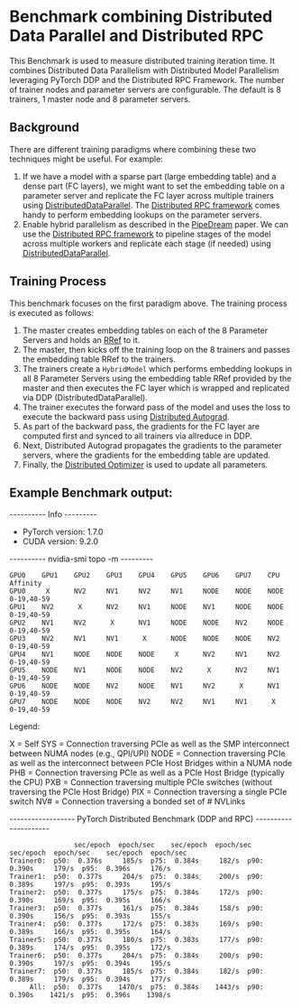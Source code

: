 # Benchmark combining Distributed Data Parallel and Distributed RPC

This Benchmark is used to measure distributed training iteration time. It combines Distributed Data Parallelism with Distributed Model Parallelism leveraging PyTorch DDP and the Distributed RPC Framework. The number of trainer nodes and parameter servers are configurable. The default is 8 trainers, 1 master node and 8 parameter servers.

## Background

There are different training paradigms where combining these two techniques might be useful. For example:
1) If we have a model with a sparse part (large embedding table) and a dense
   part (FC layers), we might want to set the embedding table on a parameter
   server and replicate the FC layer across multiple trainers using [DistributedDataParallel](https://pymindtorch.org/docs/stable/nn.html#mindtorch.nn.parallel.DistributedDataParallel). The [Distributed RPC framework](https://pymindtorch.org/docs/main/rpc.html) comes handy to perform embedding lookups on the parameter servers.
2) Enable hybrid parallelism as described in the [PipeDream](https://arxiv.org/abs/1806.03377) paper. We can use the [Distributed RPC framework](https://pymindtorch.org/docs/main/rpc.html) to pipeline stages of the model across multiple workers and replicate each stage (if needed) using [DistributedDataParallel](https://pymindtorch.org/docs/stable/nn.html#mindtorch.nn.parallel.DistributedDataParallel).

## Training Process
This benchmark focuses on the first paradigm above. The training process is executed as follows:

1) The master creates embedding tables on each of the 8 Parameter Servers and holds an [RRef](https://pymindtorch.org/docs/main/rpc.html#rref) to it.
2) The master, then kicks off the training loop on the 8 trainers and passes the embedding table RRef to the trainers.
3) The trainers create a `HybridModel` which performs embedding lookups in all 8 Parameter Servers using the embedding table RRef provided by the master and then executes the FC layer which is wrapped and replicated via DDP (DistributedDataParallel).
4) The trainer executes the forward pass of the model and uses the loss to
   execute the backward pass using [Distributed Autograd](https://pymindtorch.org/docs/main/rpc.html#distributed-autograd-framework).
5) As part of the backward pass, the gradients for the FC layer are computed
   first and synced to all trainers via allreduce in DDP.
6) Next, Distributed Autograd propagates the gradients to the parameter servers,
   where the gradients for the embedding table are updated.
7) Finally, the [Distributed Optimizer](https://pymindtorch.org/docs/main/rpc.html#module-mindtorch.distributed.optim) is used to update all parameters.


## Example Benchmark output:

---------- Info ---------

* PyTorch version: 1.7.0
* CUDA version: 9.2.0

---------- nvidia-smi topo -m ---------

    GPU0    GPU1    GPU2    GPU3    GPU4    GPU5    GPU6    GPU7    CPU     Affinity
    GPU0     X      NV2     NV1     NV2     NV1     NODE    NODE    NODE    0-19,40-59
    GPU1    NV2      X      NV2     NV1     NODE    NV1     NODE    NODE    0-19,40-59
    GPU2    NV1     NV2      X      NV1     NODE    NODE    NV2     NODE    0-19,40-59
    GPU3    NV2     NV1     NV1      X      NODE    NODE    NODE    NV2     0-19,40-59
    GPU4    NV1     NODE    NODE    NODE     X      NV2     NV1     NV2     0-19,40-59
    GPU5    NODE    NV1     NODE    NODE    NV2      X      NV2     NV1     0-19,40-59
    GPU6    NODE    NODE    NV2     NODE    NV1     NV2      X      NV1     0-19,40-59
    GPU7    NODE    NODE    NODE    NV2     NV2     NV1     NV1      X      0-19,40-59

Legend:

  X    = Self
  SYS  = Connection traversing PCIe as well as the SMP interconnect between NUMA nodes (e.g., QPI/UPI)
  NODE = Connection traversing PCIe as well as the interconnect between PCIe Host Bridges within a NUMA node
  PHB  = Connection traversing PCIe as well as a PCIe Host Bridge (typically the CPU)
  PXB  = Connection traversing multiple PCIe switches (without traversing the PCIe Host Bridge)
  PIX  = Connection traversing a single PCIe switch
  NV#  = Connection traversing a bonded set of # NVLinks

------------------  PyTorch Distributed Benchmark (DDP and RPC) ---------------------

                    sec/epoch  epoch/sec    sec/epoch  epoch/sec    sec/epoch  epoch/sec    sec/epoch  epoch/sec
    Trainer0:  p50:  0.376s     185/s  p75:  0.384s     182/s  p90:  0.390s     179/s  p95:  0.396s     176/s
    Trainer1:  p50:  0.377s     204/s  p75:  0.384s     200/s  p90:  0.389s     197/s  p95:  0.393s     195/s
    Trainer2:  p50:  0.377s     175/s  p75:  0.384s     172/s  p90:  0.390s     169/s  p95:  0.395s     166/s
    Trainer3:  p50:  0.377s     161/s  p75:  0.384s     158/s  p90:  0.390s     156/s  p95:  0.393s     155/s
    Trainer4:  p50:  0.377s     172/s  p75:  0.383s     169/s  p90:  0.389s     166/s  p95:  0.395s     164/s
    Trainer5:  p50:  0.377s     180/s  p75:  0.383s     177/s  p90:  0.389s     174/s  p95:  0.395s     172/s
    Trainer6:  p50:  0.377s     204/s  p75:  0.384s     200/s  p90:  0.390s     197/s  p95:  0.394s     195/s
    Trainer7:  p50:  0.377s     185/s  p75:  0.384s     182/s  p90:  0.389s     179/s  p95:  0.394s     177/s
         All:  p50:  0.377s    1470/s  p75:  0.384s    1443/s  p90:  0.390s    1421/s  p95:  0.396s    1398/s
